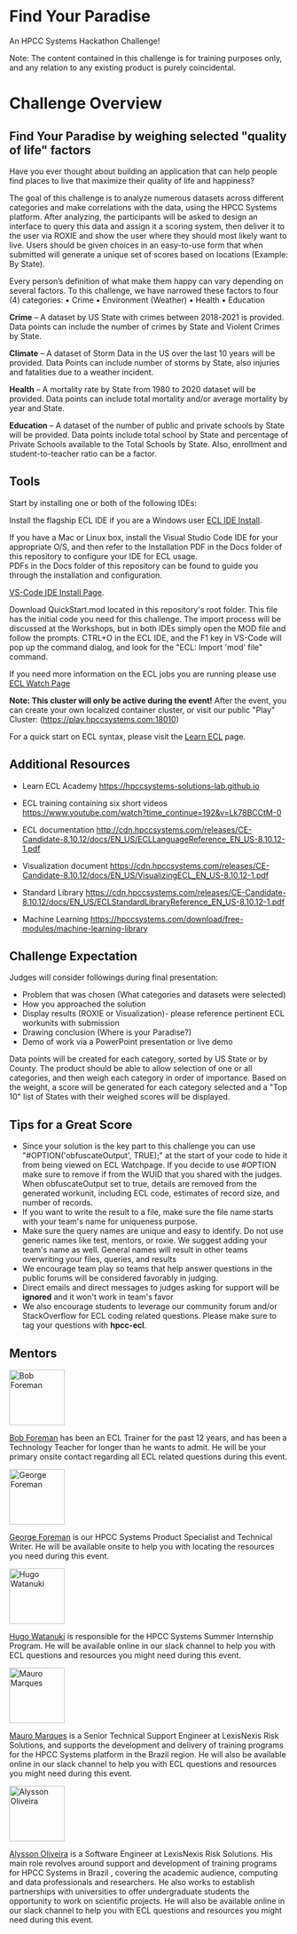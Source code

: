 # Find Your Paradise

An HPCC Systems Hackathon Challenge!

Note: The content contained in this challenge is for training purposes only, and any relation to any existing product is purely coincidental.

# Challenge Overview

## Find Your Paradise by weighing selected "quality of life" factors

Have you ever thought about building an application that can help people find places to live that maximize their quality of life and happiness?

The goal of this challenge is to analyze numerous datasets across different categories and make correlations with the data, using the HPCC Systems platform. After analyzing, the participants will be asked to design an interface to query this data and assign it a scoring system, then deliver it to the user via ROXIE and show the user where they should most likely want to live. Users should be given choices in an easy-to-use form that when submitted will generate a unique set of scores based on locations (Example: By State).

Every person’s definition of what make them happy can vary depending on several factors. To this challenge, we have narrowed these factors to four (4) categories:
•	Crime 
•	Environment (Weather)
•	Health 
•	Education

**Crime** – A dataset by US State with crimes between 2018-2021 is provided. Data points can include the number of crimes by State and Violent Crimes by State.

**Climate** – A dataset of Storm Data in the US over the last 10 years will be provided. Data Points can include number of storms by State, also injuries and fatalities due to a weather incident.

**Health** – A mortality rate by State from 1980 to 2020 dataset will be provided. Data points can include total mortality and/or average mortality by year and State.

**Education** – A dataset of the number of public and private schools by State will be provided. Data points include total school by State and percentage of Private Schools available to the Total Schools by State. Also, enrollment and student-to-teacher ratio can be a factor.  

## Tools

Start by installing one or both of the following IDEs: 

Install the flagship ECL IDE if you are a Windows user [ECL IDE Install](https://hpccsystems.com/download/#h-bare-metal-non-containerized-platform).

If you have a Mac or Linux box, install the Visual Studio Code IDE for your appropriate O/S, and then refer to the Installation PDF in the Docs folder of this repository to configure your IDE for ECL usage.  
PDFs in the Docs folder of this repository can be found to guide you through the installation and configuration.

[VS-Code IDE Install Page](https://code.visualstudio.com/download).

Download QuickStart.mod located in this repository's root folder. This file has the initial code you need for this challenge. 
The import process will be discussed at the Workshops, but in both IDEs simply open the MOD file and follow the prompts. CTRL+O in the ECL IDE, and the F1 key in VS-Code will pop up the command dialog, and look for the "ECL: Import 'mod' file" command. 

If you need more information on the ECL jobs you are running please use [ECL Watch Page](http://3.96.252.215:8010)

**Note: This cluster will only be active during the event!** After the event, you can create your own localized container cluster, or visit our public "Play" Cluster: (https://play.hpccsystems.com:18010) 

For a quick start on ECL syntax, please visit the [Learn ECL](https://hpccsystems-solutions-lab.github.io/) page. 

## Additional Resources

- Learn ECL Academy
https://hpccsystems-solutions-lab.github.io

- ECL training containing six short videos
https://www.youtube.com/watch?time_continue=192&v=Lk78BCCtM-0

- ECL documentation
http://cdn.hpccsystems.com/releases/CE-Candidate-8.10.12/docs/EN_US/ECLLanguageReference_EN_US-8.10.12-1.pdf

- Visualization document
https://cdn.hpccsystems.com/releases/CE-Candidate-8.10.12/docs/EN_US/VisualizingECL_EN_US-8.10.12-1.pdf

- Standard Library
https://cdn.hpccsystems.com/releases/CE-Candidate-8.10.12/docs/EN_US/ECLStandardLibraryReference_EN_US-8.10.12-1.pdf

- Machine Learning
https://hpccsystems.com/download/free-modules/machine-learning-library


## Challenge Expectation

Judges will consider followings during final presentation:

- Problem that was chosen (What categories and datasets were selected)
- How you approached the solution
- Display results (ROXIE or Visualization)- please reference pertinent ECL workunits with submission 
- Drawing conclusion (Where is your Paradise?)
- Demo of work via a PowerPoint presentation or live demo

Data points will be created for each category, sorted by US State or by County. The product should be able to allow selection of one or all categories, and then weigh each category in order of importance. Based on the weight, a score will be generated for each category selected and a "Top 10" list of States with their weighed scores will be displayed.

## Tips for a Great Score

- Since your solution is the key part to this challenge you can use "#OPTION('obfuscateOutput', TRUE);" at the start of your code to hide it from being viewed on ECL Watchpage. If you decide to use #OPTION make sure to remove if from the WUID that you shared with the judges. When obfuscateOutput set to true, details are removed from the generated workunit, including ECL code, estimates of record size, and number of records.
- If you want to write the result to a file, make sure the file name starts with your team's name for uniqueness purpose.
- Make sure the query names are unique and easy to identify. Do not use generic names like test, mentors, or roxie. We suggest adding your team's name as well. General names will result in other teams overwriting your files, queries, and results
- We encourage team play so teams that help answer questions in the public forums will be considered favorably in judging.
- Direct emails and direct messages to judges asking for support will be **ignored** and it won't work in team's favor
- We also encourage students to leverage our community forum and/or StackOverflow for ECL coding related questions. Please make sure to tag your questions with **hpcc-ecl**.

## Mentors

<div class="mentors">

<div>
<img src="./Images/Bob.png" alt="Bob Foreman" width="100" height="100" />
<p><a href = "mailto: robert.foreman@lexisnexisrisk.com">Bob Foreman</a> has been an ECL Trainer for the past 12 years, and has been a Technology Teacher for longer than he wants to admit. He will be your primary onsite contact regarding all ECL related questions during this event.</p>
</div>

<div>
<img src="./Images/George.png" alt="George Foreman" width="100" />
<p><a href = "mailto: george.foreman@lexisnexisrisk.com">George Foreman</a> is our HPCC Systems Product Specialist and Technical Writer. He will be available onsite to help you with locating the resources you need during this event.</p>
</div>

<div>
<img src="./Images/Hugo.jpg" alt="Hugo Watanuki" width="100" />
<p><a href = "mailto: hugo.watanuki@lexisnexisrisk.com">Hugo Watanuki</a> is responsible for the HPCC Systems Summer Internship Program. He will be available online in our slack channel to help you with ECL questions and resources you might need during this event.</p>
</div>

<div>
<img src="./Images/MauroDM.jpg" alt="Mauro Marques" width="100" />
<p><a href = "mailto: mauro.marques@lexisnexisrisk.com">Mauro Marques</a> is a Senior Technical Support Engineer at LexisNexis Risk Solutions, and supports the development and delivery of training programs for the HPCC Systems platform in the Brazil region. He will also be available online in our slack channel to help you with ECL questions and resources you might need during this event.</p>
</div>

<div>
<img src="./Images/Alysson.png" alt="Alysson Oliveira" width="100" />
<p><a href = "mailto: alysson.oliveira@lexisnexisrisk.com">Alysson Oliveira</a> is a Software Engineer at LexisNexis Risk Solutions. His main role revolves around support and development of training programs for HPCC Systems in Brazil , covering the academic audience, computing and data professionals and researchers. He also works to establish partnerships with universities to offer undergraduate students the opportunity to work on scientific projects. He will also be available online in our slack channel to help you with ECL questions and resources you might need during this event.</p>
</div>
<div></div>
</div>

